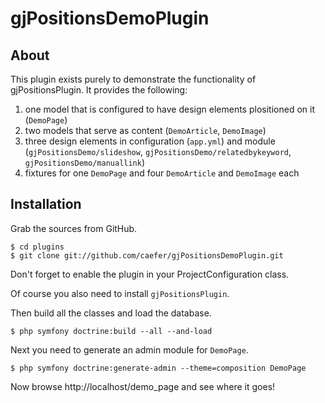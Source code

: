 # gjPositionsDemoPlugin

## About

This plugin exists purely to demonstrate the functionality of gjPositionsPlugin. It provides the following:

1. one model that is configured to have design elements plositioned on it (`DemoPage`)
2. two models that serve as content (`DemoArticle`, `DemoImage`)
3. three design elements in configuration (`app.yml`) and module (`gjPositionsDemo/slideshow`, `gjPositionsDemo/relatedbykeyword`, `gjPositionsDemo/manuallink`)
4. fixtures for one `DemoPage` and four `DemoArticle` and `DemoImage` each

## Installation

Grab the sources from GitHub.

    $ cd plugins
    $ git clone git://github.com/caefer/gjPositionsDemoPlugin.git

Don't forget to enable the plugin in your ProjectConfiguration class.

Of course you also need to install `gjPositionsPlugin`.

Then build all the classes and load the database.

    $ php symfony doctrine:build --all --and-load

Next you need to generate an admin module for `DemoPage`.

    $ php symfony doctrine:generate-admin --theme=composition DemoPage

Now browse http://localhost/demo_page and see where it goes!
